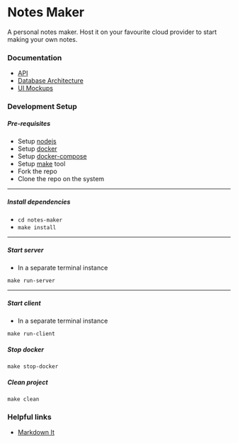 # Notes Maker

A personal notes maker. Host it on your favourite 
cloud provider to start making your own notes.

### Documentation
* [API](https://github.com/vighnesh153/notes-maker/blob/master/docs/API.md)
* [Database Architecture](https://github.com/vighnesh153/notes-maker/blob/master/docs/DB_Design.md)
* [UI Mockups](https://github.com/vighnesh153/notes-maker/blob/master/docs/UI_mock_ups.md)

### Development Setup
##### Pre-requisites
* Setup [nodejs](https://nodejs.org/en/)
* Setup [docker](https://docs.docker.com/engine/install/)
* Setup [docker-compose](https://docs.docker.com/compose/install/)
* Setup [make](https://www.google.com/search?q=install+make) tool
* Fork the repo
* Clone the repo on the system
---
##### Install dependencies
* `cd notes-maker`
* `make install`
---
##### Start server
* In a separate terminal instance
```
make run-server
```
---
##### Start client
* In a separate terminal instance
```
make run-client
```

##### Stop docker
```
make stop-docker
```

##### Clean project
```
make clean
```


### Helpful links
* [Markdown It](https://markdown-it.github.io/markdown-it/)
